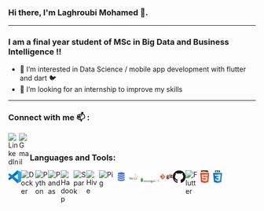 ### Hi there, I'm Laghroubi Mohamed 👋.
---
### I am a final year student of MSc in Big Data and Business Intelligence !!

- 👀 I’m interested in Data Science / mobile app development with flutter and dart 🐦
- 👯 I’m looking for an internship to improve my skills

---

###   Connect with me 📫 :

[<img align="left" alt="LinkedIn" width="22px" src="https://cdn.worldvectorlogo.com/logos/linkedin-icon.svg" />][linkedin]
[<img align="left" alt="Gmail" width="22px" src="https://cdn.worldvectorlogo.com/logos/official-gmail-icon-2020-.svg" />][Gmail]

</br>

### Languages and Tools:

<img align="left" alt="Visual Studio Code" width="26px" src="https://raw.githubusercontent.com/github/explore/80688e429a7d4ef2fca1e82350fe8e3517d3494d/topics/visual-studio-code/visual-studio-code.png" />
<img align="left" alt="Docker" width="29px" src="https://cdn.worldvectorlogo.com/logos/docker.svg" />
<img align="left" alt="Python" width="26px" src="https://cdn.worldvectorlogo.com/logos/python-5.svg" />
<img align="left" alt="Pandas" width="26px" src="https://upload.wikimedia.org/wikipedia/commons/2/22/Pandas_mark.svg" />
<img align="left" alt="Hadoop" width="26px" src="https://cdn.worldvectorlogo.com/logos/hadoop.svg" />


<img align="left" alt="Spark" width="26px" src="https://cdn.worldvectorlogo.com/logos/apache-spark-5.svg" />

<img align="left" alt="Hive" width="26px" src="https://upload.wikimedia.org/wikipedia/commons/b/bb/Apache_Hive_logo.svg" />
<img align="left" alt="Pig" width="32px" src="https://upload.wikimedia.org/wikipedia/en/b/bc/Apache_Pig_Logo.svg" />
<img align="left" alt="SQL" width="26px" src="https://raw.githubusercontent.com/github/explore/80688e429a7d4ef2fca1e82350fe8e3517d3494d/topics/sql/sql.png" />
<img align="left" alt="MySQL" width="26px" src="https://raw.githubusercontent.com/github/explore/80688e429a7d4ef2fca1e82350fe8e3517d3494d/topics/mysql/mysql.png"/>
<img align="left" alt="MongoDB" width="40px" src="https://raw.githubusercontent.com/github/explore/80688e429a7d4ef2fca1e82350fe8e3517d3494d/topics/mongodb/mongodb.png" />
<img align="left" alt="Git" width="26px" src="https://raw.githubusercontent.com/github/explore/80688e429a7d4ef2fca1e82350fe8e3517d3494d/topics/git/git.png" />
<img align="left" alt="GitHub" width="26px" src="https://raw.githubusercontent.com/github/explore/78df643247d429f6cc873026c0622819ad797942/topics/github/github.png" />

<img align="left" alt="Flutter" width="26px" src="https://cdn.worldvectorlogo.com/logos/flutter-logo.svg" />


<img align="left" alt="HTML5" width="26px" src="https://raw.githubusercontent.com/github/explore/80688e429a7d4ef2fca1e82350fe8e3517d3494d/topics/html/html.png" />
<img align="left" alt="CSS3" width="26px" src="https://raw.githubusercontent.com/github/explore/80688e429a7d4ef2fca1e82350fe8e3517d3494d/topics/css/css.png" />



[Gmail]: https://mail.google.com/mail/?view=cm&fs=1&to=Laghroubi.mohamed@gmail.com
[linkedin]: https://www.linkedin.com/in/laghroubi-mohamed
